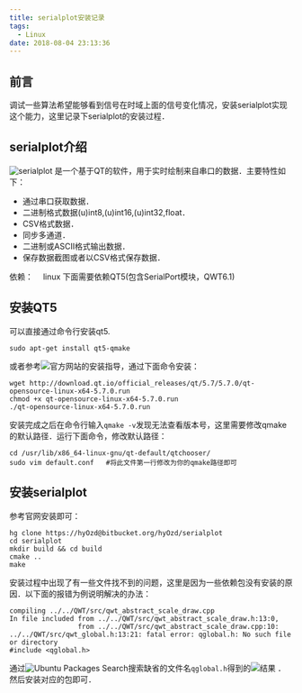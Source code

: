 ```yaml
---
title: serialplot安装记录
tags:
  - Linux
date: 2018-08-04 23:13:36
---
```


## 前言

调试一些算法希望能够看到信号在时域上面的信号变化情况，安装serialplot实现这个能力，这里记录下serialplot的安装过程．

<!--more-->

## serialplot介绍

![serialplot](https://bitbucket.org/hyOzd/serialplot) 是一个基于QT的软件，用于实时绘制来自串口的数据．主要特性如下：
  * 通过串口获取数据．
  * 二进制格式数据(u)int8,(u)int16,(u)int32,float．
  * CSV格式数据．
  * 同步多通道．
  * 二进制或ASCII格式输出数据．
  * 保存数据截图或者以CSV格式保存数据．

依赖：
　linux 下面需要依赖QT5(包含SerialPort模块，QWT6.1)

## 安装QT5

可以直接通过命令行安装qt5.

```shell
sudo apt-get install qt5-qmake
```

或者参考![官方网站](https://wiki.qt.io/Install_Qt_5_on_Ubuntu)的安装指导，通过下面命令安装：

```shell
wget http://download.qt.io/official_releases/qt/5.7/5.7.0/qt-opensource-linux-x64-5.7.0.run
chmod +x qt-opensource-linux-x64-5.7.0.run
./qt-opensource-linux-x64-5.7.0.run
```
安装完成之后在命令行输入`qmake -v`发现无法查看版本号，这里需要修改qmake的默认路径．运行下面命令，修改默认路径：

```shell
cd /usr/lib/x86_64-linux-gnu/qt-default/qtchooser/
sudo vim default.conf   #将此文件第一行修改为你的qmake路径即可
```

## 安装serialplot

参考官网安装即可：

```shell
hg clone https://hyOzd@bitbucket.org/hyOzd/serialplot
cd serialplot
mkdir build && cd build
cmake ..
make
```

安装过程中出现了有一些文件找不到的问题，这里是因为一些依赖包没有安装的原因．以下面的报错为例说明解决的办法：

```shell
compiling ../../QWT/src/qwt_abstract_scale_draw.cpp
In file included from ../../QWT/src/qwt_abstract_scale_draw.h:13:0,
                 from ../../QWT/src/qwt_abstract_scale_draw.cpp:10:
../../QWT/src/qwt_global.h:13:21: fatal error: qglobal.h: No such file or directory
#include <qglobal.h>
```

通过![Ubuntu Packages Search](http://packages.ubuntu.com)搜索缺省的文件名`qglobal.h`得到的![结果](https://packages.ubuntu.com/search?searchon=contents&keywords=qglobal.h&mode=exactfilename&suite=trusty&arch=any)
．然后安装对应的包即可．


